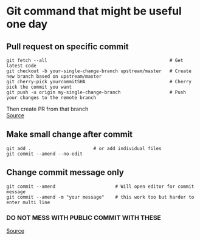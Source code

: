 # Git command that might be useful one day

## Pull request on specific commit 
```
git fetch --all                                             # Get latest code
git checkout -b your-single-change-branch upstream/master   # Create new branch based on upstream/master
git cherry-pick yourcommitSHA                               # Cherry pick the commit you want
git push -u origin my-single-change-branch                  # Push your changes to the remote branch
```
Then create PR from that branch
<br>[Source](http://stackoverflow.com/questions/34027850/how-to-pull-request-a-specific-commit)

## Make small change after commit 
```
git add .                       # or add individual files
git commit --amend --no-edit
```
## Change commit message only
```
git commit --amend                      # Will open editor for commit message
git commit --amend -m "your message"    # this work too but harder to enter multi line
```
### DO NOT MESS WITH PUBLIC COMMIT WITH THESE
[Source](https://ohshitgit.com/#change-last-commit)
